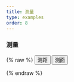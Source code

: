 ```yaml
---
title: 测量
type: examples
order: 8
---
```


### 测量
  
{% raw %}
<button onclick="measureTool('length')">测距</button>
<button onclick="measureTool('area')">测面</button>
<div id="map"></div>
<script>
var Maps = new HMap.Map();
Maps.initMap('map', {
  view: {
    center: [0, 0],
    enableRotation: true, // 是否允许旋转
    projection: 'EPSG:3857',
    rotation: 0,
    zoom: 0, // resolution
    zoomFactor: 2 // 用于约束分变率的缩放因子（高分辨率设备需要注意）
  },
  logo: {},
//    baseLayers: [] // 不传时默认加载OSM地图。
});
var measure =  new HMap.MeasureTool(Maps.getMap());
function measureTool (type) {
  if (type == 'length') {
    measure.setUp({
      measureType: 'measureLength'
    });
  } else {
    measure.setUp({
      measureType: 'measureArea'
    });
  }
}
</script>
{% endraw %}